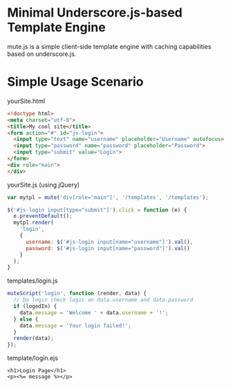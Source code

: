 Minimal Underscore.js-based Template Engine
===========================================

mute.js is a simple client-side template engine with caching capabilities based on underscore.js.


Simple Usage Scenario
=====================

yourSite.html

```html
<!doctype html>
<meta charset="utf-8">
<title>My cool site</title>
<form action="#" id="js-login">
  <input type="text" name="username" placeholder="Username" autofocus>
  <input type="password" name="password" placeholder="Password">
  <input type="submit" value="Login">
</form>
<div role="main">
</div>
```

yourSite.js (using jQuery)

```javascript
var mytpl = mute('div[role="main"]', '/templates', '/templates');

$('#js-login input[type="submit"]').click = function (e) {
  e.preventDefault();
  mytpl.render(
    'login',
    {
      username: $('#js-login input[name="username"]').val(),
      password: $('#js-login input[name="password"]').val()
    }
  );
}
```

templates/login.js

```javascript
muteScript('login', function (render, data) {
  // Do login check logic on data.username and data.password
  if (logedIn) {
    data.message = 'Welcome ' + data.username + '!';
  } else {
    data.message = 'Your login failed!';
  }
  render(data);
});
```

template/login.ejs

```ejs
<h1>Login Page</h1>
<p><%= message %></p>
```